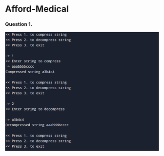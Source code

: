 # Afford-Medical

### Question 1.
<img src="https://github.com/ShadmanAfzal/Afford-Medical/blob/main/solution.png?raw=true"/>
